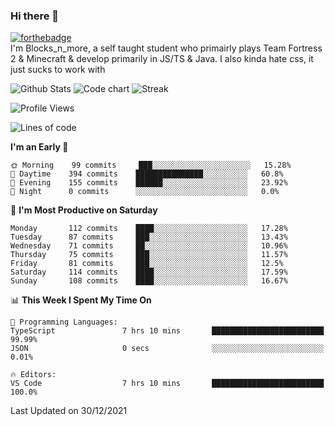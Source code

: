 ### Hi there 👋
[![forthebadge](https://forthebadge.com/images/badges/0-percent-optimized.svg)](https://forthebadge.com)<br>
I'm Blocks_n_more, a self taught student who primairly plays Team Fortress 2 & Minecraft & develop primarily in JS/TS & Java. I also kinda hate css, it just sucks to work with

![Github Stats](https://github-readme-stats.vercel.app/api?username=blocksnmore&show_icons=true&theme=dark)
![Code chart](https://github-readme-stats.vercel.app/api/top-langs/?username=blocksnmore&layout=compact&theme=dark)
![Streak](https://github-readme-streak-stats.herokuapp.com/?user=blocksnmore&theme=dark&hide_border=true)
<!--START_SECTION:waka-->
![Profile Views](http://img.shields.io/badge/Profile%20Views-0-blue)

![Lines of code](https://img.shields.io/badge/From%20Hello%20World%20I%27ve%20Written-2%20Million%20lines%20of%20code-blue)

**I'm an Early 🐤** 

```text
🌞 Morning    99 commits     ███░░░░░░░░░░░░░░░░░░░░░░   15.28% 
🌆 Daytime    394 commits    ███████████████░░░░░░░░░░   60.8% 
🌃 Evening    155 commits    ██████░░░░░░░░░░░░░░░░░░░   23.92% 
🌙 Night      0 commits      ░░░░░░░░░░░░░░░░░░░░░░░░░   0.0%

```
📅 **I'm Most Productive on Saturday** 

```text
Monday       112 commits    ████░░░░░░░░░░░░░░░░░░░░░   17.28% 
Tuesday      87 commits     ███░░░░░░░░░░░░░░░░░░░░░░   13.43% 
Wednesday    71 commits     ██░░░░░░░░░░░░░░░░░░░░░░░   10.96% 
Thursday     75 commits     ███░░░░░░░░░░░░░░░░░░░░░░   11.57% 
Friday       81 commits     ███░░░░░░░░░░░░░░░░░░░░░░   12.5% 
Saturday     114 commits    ████░░░░░░░░░░░░░░░░░░░░░   17.59% 
Sunday       108 commits    ████░░░░░░░░░░░░░░░░░░░░░   16.67%

```


📊 **This Week I Spent My Time On** 

```text
💬 Programming Languages: 
TypeScript               7 hrs 10 mins       █████████████████████████   99.99% 
JSON                     0 secs              ░░░░░░░░░░░░░░░░░░░░░░░░░   0.01%

🔥 Editors: 
VS Code                  7 hrs 10 mins       █████████████████████████   100.0%

```


 Last Updated on 30/12/2021
<!--END_SECTION:waka-->
